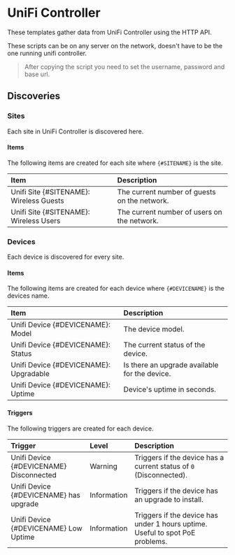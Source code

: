 # UniFi Controller

These templates gather data from UniFi Controller using the HTTP API.

These scripts can be on any server on the network, doesn't have to be the one running unifi controller.

> After copying the script you need to set the username, password and base url.

## Discoveries

### Sites

Each site in UniFi Controller is discovered here.

#### Items

The following items are created for each site where `{#SITENAME}` is the site.

| Item                                    | Description                                  |
| :-------------------------------------- | :------------------------------------------- |
| Unifi Site {#SITENAME}: Wireless Guests | The current number of guests on the network. |
| Unifi Site {#SITENAME}: Wireless Users  | The current number of users on the network.  |

### Devices

Each device is discovered for every site.

#### Items

The following items are created for each device where `{#DEVICENAME}` is the devices name.

| Item                                   | Description                                   |
| :------------------------------------- | :-------------------------------------------- |
| Unifi Device {#DEVICENAME}: Model      | The device model.                             |
| Unifi Device {#DEVICENAME}: Status     | The current status of the device.             |
| Unifi Device {#DEVICENAME}: Upgradable | Is there an upgrade available for the device. |
| Unifi Device {#DEVICENAME}: Uptime     | Device's uptime in seconds.                   |

#### Triggers

The following triggers are created for each device.

| Trigger                                 | Level       | Description                                                                   |
| :-------------------------------------- | :---------- | :---------------------------------------------------------------------------- |
| Unifi Device {#DEVICENAME} Disconnected | Warning     | Triggers if the device has a current status of `0` (Disconnected).            |
| Unifi Device {#DEVICENAME} has upgrade  | Information | Triggers if the device has an upgrade to install.                             |
| Unifi Device {#DEVICENAME} Low Uptime   | Information | Triggers if the device has under 1 hours uptime. Useful to spot PoE problems. |
